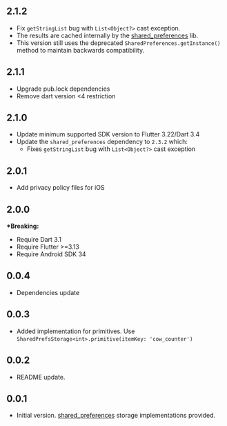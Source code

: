 ## 2.1.2

* Fix `getStringList` bug with `List<Object?>` cast exception.
* The results are cached internally by the [shared_preferences] lib. 
* This version still uses the deprecated `SharedPreferences.getInstance()`
  method to maintain backwards compatibility.

## 2.1.1

* Upgrade pub.lock dependencies
* Remove dart version <4 restriction 

## 2.1.0

* Update minimum supported SDK version to Flutter 3.22/Dart 3.4
* Update the `shared_preferences` dependency to `2.3.2` which:
  * Fixes `getStringList` bug with `List<Object?>` cast exception

## 2.0.1

* Add privacy policy files for iOS

## 2.0.0

__*Breaking:__
* Require Dart 3.1
* Require Flutter >=3.13
* Require Android SDK 34

## 0.0.4

* Dependencies update

## 0.0.3

* Added implementation for primitives.
  Use `SharedPrefsStorage<int>.primitive(itemKey: 'cow_counter')`

## 0.0.2

* README update.

## 0.0.1

* Initial version. [shared_preferences] storage implementations provided.

[shared_preferences]: https://pub.dev/packages/shared_preferences
